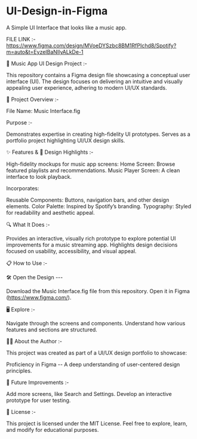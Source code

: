 # UI-Design-in-Figma
A Simple UI Interface that looks like a music app.


FILE LINK :- https://www.figma.com/design/MVoeDYSzbc8BM1RfPIchd8/Spotify?m=auto&t=EyzeIBaNlIyALkDe-1


🎵 Music App UI Design Project :-

This repository contains a Figma design file showcasing a conceptual user interface (UI). The design focuses on delivering an intuitive and visually appealing user experience, adhering to modern UI/UX standards.


📂 Project Overview :-

File Name: Music Interface.fig


Purpose :-

Demonstrates expertise in creating high-fidelity UI prototypes.
Serves as a portfolio project highlighting UI/UX design skills.


✨ Features & 🎨 Design Highlights :-

High-fidelity mockups for music app screens:
Home Screen: Browse featured playlists and recommendations.
Music Player Screen: A clean interface to look playback.


Incorporates:

Reusable Components: Buttons, navigation bars, and other design elements.
Color Palette: Inspired by Spotify’s branding.
Typography: Styled for readability and aesthetic appeal.


🔍 What It Does :-

Provides an interactive, visually rich prototype to explore potential UI improvements for a music streaming app.
Highlights design decisions focused on usability, accessibility, and visual appeal.


📋 How to Use :-

🛠️ Open the Design ---

Download the Music Interface.fig file from this repository.
Open it in Figma (https://www.figma.com/).


🖥️ Explore :-

Navigate through the screens and components.
Understand how various features and sections are structured.


🧑‍💻 About the Author :-

This project was created as part of a UI/UX design portfolio to showcase:


Proficiency in Figma -- A deep understanding of user-centered design principles.


🚀 Future Improvements :-

Add more screens, like Search and Settings.
Develop an interactive prototype for user testing.


📄 License :-

This project is licensed under the MIT License. Feel free to explore, learn, and modify for educational purposes.
